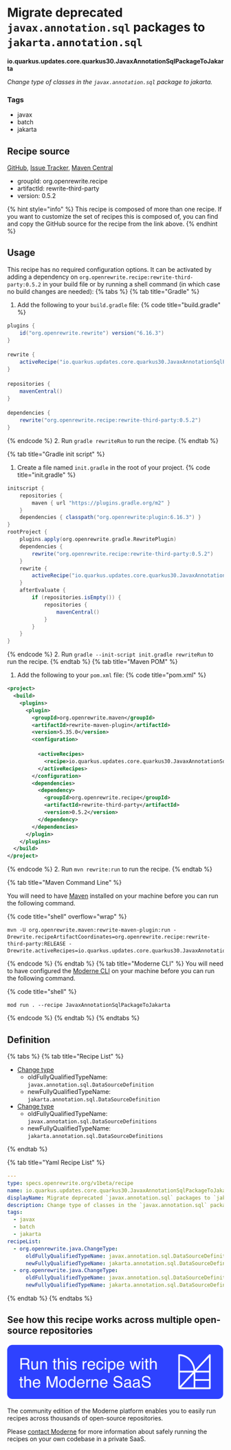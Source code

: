 # Migrate deprecated `javax.annotation.sql` packages to `jakarta.annotation.sql`

**io.quarkus.updates.core.quarkus30.JavaxAnnotationSqlPackageToJakarta**

_Change type of classes in the `javax.annotation.sql` package to jakarta._

### Tags

* javax
* batch
* jakarta

## Recipe source

[GitHub](https://github.com/search?type=code&q=io.quarkus.updates.core.quarkus30.JavaxAnnotationSqlPackageToJakarta), [Issue Tracker](https://github.com/openrewrite/rewrite-third-party/issues), [Maven Central](https://central.sonatype.com/artifact/org.openrewrite.recipe/rewrite-third-party/0.5.2/jar)

* groupId: org.openrewrite.recipe
* artifactId: rewrite-third-party
* version: 0.5.2

{% hint style="info" %}
This recipe is composed of more than one recipe. If you want to customize the set of recipes this is composed of, you can find and copy the GitHub source for the recipe from the link above.
{% endhint %}

## Usage

This recipe has no required configuration options. It can be activated by adding a dependency on `org.openrewrite.recipe:rewrite-third-party:0.5.2` in your build file or by running a shell command (in which case no build changes are needed): 
{% tabs %}
{% tab title="Gradle" %}
1. Add the following to your `build.gradle` file:
{% code title="build.gradle" %}
```groovy
plugins {
    id("org.openrewrite.rewrite") version("6.16.3")
}

rewrite {
    activeRecipe("io.quarkus.updates.core.quarkus30.JavaxAnnotationSqlPackageToJakarta")
}

repositories {
    mavenCentral()
}

dependencies {
    rewrite("org.openrewrite.recipe:rewrite-third-party:0.5.2")
}
```
{% endcode %}
2. Run `gradle rewriteRun` to run the recipe.
{% endtab %}

{% tab title="Gradle init script" %}
1. Create a file named `init.gradle` in the root of your project.
{% code title="init.gradle" %}
```groovy
initscript {
    repositories {
        maven { url "https://plugins.gradle.org/m2" }
    }
    dependencies { classpath("org.openrewrite:plugin:6.16.3") }
}
rootProject {
    plugins.apply(org.openrewrite.gradle.RewritePlugin)
    dependencies {
        rewrite("org.openrewrite.recipe:rewrite-third-party:0.5.2")
    }
    rewrite {
        activeRecipe("io.quarkus.updates.core.quarkus30.JavaxAnnotationSqlPackageToJakarta")
    }
    afterEvaluate {
        if (repositories.isEmpty()) {
            repositories {
                mavenCentral()
            }
        }
    }
}
```
{% endcode %}
2. Run `gradle --init-script init.gradle rewriteRun` to run the recipe.
{% endtab %}
{% tab title="Maven POM" %}
1. Add the following to your `pom.xml` file:
{% code title="pom.xml" %}
```xml
<project>
  <build>
    <plugins>
      <plugin>
        <groupId>org.openrewrite.maven</groupId>
        <artifactId>rewrite-maven-plugin</artifactId>
        <version>5.35.0</version>
        <configuration>
          
          <activeRecipes>
            <recipe>io.quarkus.updates.core.quarkus30.JavaxAnnotationSqlPackageToJakarta</recipe>
          </activeRecipes>
        </configuration>
        <dependencies>
          <dependency>
            <groupId>org.openrewrite.recipe</groupId>
            <artifactId>rewrite-third-party</artifactId>
            <version>0.5.2</version>
          </dependency>
        </dependencies>
      </plugin>
    </plugins>
  </build>
</project>
```
{% endcode %}
2. Run `mvn rewrite:run` to run the recipe.
{% endtab %}

{% tab title="Maven Command Line" %}

You will need to have [Maven](https://maven.apache.org/download.cgi) installed on your machine before you can run the following command.

{% code title="shell" overflow="wrap" %}
```shell
mvn -U org.openrewrite.maven:rewrite-maven-plugin:run -Drewrite.recipeArtifactCoordinates=org.openrewrite.recipe:rewrite-third-party:RELEASE -Drewrite.activeRecipes=io.quarkus.updates.core.quarkus30.JavaxAnnotationSqlPackageToJakarta 
```
{% endcode %}
{% endtab %}
{% tab title="Moderne CLI" %}
You will need to have configured the [Moderne CLI](https://docs.moderne.io/moderne-cli/cli-intro) on your machine before you can run the following command.

{% code title="shell" %}
```shell
mod run . --recipe JavaxAnnotationSqlPackageToJakarta
```
{% endcode %}
{% endtab %}
{% endtabs %}

## Definition

{% tabs %}
{% tab title="Recipe List" %}
* [Change type](../../../../../java/changetype.md)
  * oldFullyQualifiedTypeName: `javax.annotation.sql.DataSourceDefinition`
  * newFullyQualifiedTypeName: `jakarta.annotation.sql.DataSourceDefinition`
* [Change type](../../../../../java/changetype.md)
  * oldFullyQualifiedTypeName: `javax.annotation.sql.DataSourceDefinitions`
  * newFullyQualifiedTypeName: `jakarta.annotation.sql.DataSourceDefinitions`

{% endtab %}

{% tab title="Yaml Recipe List" %}
```yaml
---
type: specs.openrewrite.org/v1beta/recipe
name: io.quarkus.updates.core.quarkus30.JavaxAnnotationSqlPackageToJakarta
displayName: Migrate deprecated `javax.annotation.sql` packages to `jakarta.annotation.sql`
description: Change type of classes in the `javax.annotation.sql` package to jakarta.
tags:
  - javax
  - batch
  - jakarta
recipeList:
  - org.openrewrite.java.ChangeType:
      oldFullyQualifiedTypeName: javax.annotation.sql.DataSourceDefinition
      newFullyQualifiedTypeName: jakarta.annotation.sql.DataSourceDefinition
  - org.openrewrite.java.ChangeType:
      oldFullyQualifiedTypeName: javax.annotation.sql.DataSourceDefinitions
      newFullyQualifiedTypeName: jakarta.annotation.sql.DataSourceDefinitions

```
{% endtab %}
{% endtabs %}

## See how this recipe works across multiple open-source repositories

[![Moderne Link Image](/.gitbook/assets/ModerneRecipeButton.png)](https://app.moderne.io/recipes/io.quarkus.updates.core.quarkus30.JavaxAnnotationSqlPackageToJakarta)

The community edition of the Moderne platform enables you to easily run recipes across thousands of open-source repositories.

Please [contact Moderne](https://moderne.io/product) for more information about safely running the recipes on your own codebase in a private SaaS.
